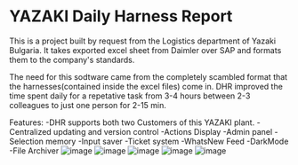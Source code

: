 # YAZAKI Daily Harness Report
This is a project built by request from the Logistics department of Yazaki Bulgaria. It takes exported excel sheet from Daimler over SAP and formats them to the company's standards.

The need for this sodtware came from the completely scambled format that the harnesses(contained inside the excel files) come in. DHR improved the time spent daily for a repetative task from 3-4 hours between 2-3 colleagues to just one person for 2-15 min.

Features: 
-DHR supports both two Customers of this YAZAKI plant. 
-Centralized updating and version control 
-Actions Display 
-Admin panel 
-Selection memory 
-Input saver 
-Ticket system 
-WhatsNew Feed 
-DarkMode 
-File Archiver
![image](https://user-images.githubusercontent.com/72268734/155466412-dbb0f82d-3e1f-47c0-80d3-fe518a407719.png)
![image](https://user-images.githubusercontent.com/72268734/155466438-d0c00193-7c53-44ff-9d6f-569d2972cf3a.png)
![image](https://user-images.githubusercontent.com/72268734/155466458-6a1145ea-90c3-4b75-89f8-bdfae6c1cd1f.png)
![image](https://user-images.githubusercontent.com/72268734/155466484-cb583aee-4b5d-4330-8849-0959bcc61a15.png)
![image](https://user-images.githubusercontent.com/72268734/155466519-8c07939a-8914-4c5b-a5b5-d03f7481c975.png)
